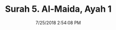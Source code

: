 ---
title       : "Surah 5. Al-Maida, Ayah 1"
date        : 7/25/2018 2:54:08 PM
draft       : false
type        : "quran"
layout      : "compare"
BookCode    : "CMP"
SurahNumber : "5"
AyahNumber  : "1"
TotalAyah   : "120"
---
